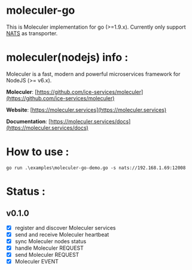 # moleculer-go
This is Moleculer implementation for go (>=1.9.x). Currently only support [NATS](http://nats.io) as transporter.


# moleculer(nodejs) info :
Moleculer is a fast, modern and powerful microservices framework for NodeJS (>= v6.x).

**Moleculer**: [https://github.com/ice-services/moleculer](https://github.com/ice-services/moleculer)

**Website**: [https://moleculer.services](https://moleculer.services)

**Documentation**: [https://moleculer.services/docs](https://moleculer.services/docs)

# How to use :

```
go run .\examples\moleculer-go-demo.go -s nats://192.168.1.69:12008
```

# Status :

## v0.1.0
- [x] register and discover Moleculer services 
- [x] send and receive Moleculer heartbeat 
- [x] sync Moleculer nodes status
- [x] handle Moleculer REQUEST 
- [x] send Moleculer REQUEST 
- [x] Moleculer EVENT
